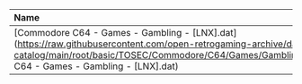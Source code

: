|Name|Size|
|:---|---:|
|[Commodore C64 - Games - Gambling - [LNX].dat](https://raw.githubusercontent.com/open-retrogaming-archive/dat-catalog/main/root/basic/TOSEC/Commodore/C64/Games/Gambling/[LNX]/Commodore C64 - Games - Gambling - [LNX].dat)|14721|
